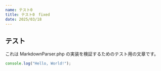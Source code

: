 ```yaml
---
name: テスト0
title: テスト0　fixed
date: 2025/03/18
---
```


## テスト

これは MarkdownParser.php の実装を検証するためのテスト用の文章です。

```js
console.log("Hello, World!");
```
